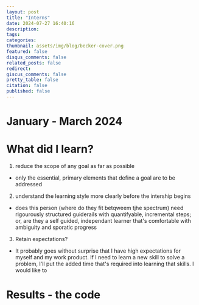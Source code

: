 ```yaml
---
layout: post
title: "Interns"
date: 2024-07-27 16:40:16
description:
tags:
categories: 
thumbnail: assets/img/blog/becker-cover.png
featured: false
disqus_comments: false
related_posts: false
redirect:
giscus_comments: false
pretty_table: false
citation: false
published: false
---
```


# January - March 2024

# What did I learn?

1. reduce the scope of any goal as far as possible
- only the essential, primary elements that define a goal are to be addressed

2. understand the learning style more clearly before the intership begins
- does this person (where do they fit betqweem tjhe spectrum) need rigourously structured guiderails with quantifyable, incremental steps; or, 
are they a self guided, independant learner that's comfortable with ambiguity and sporatic progress

3. Retain expectations?
- It probably goes without surprise that I have high expectations for myself and my work product. If I need to 
learn a new skill to solve a problem, I'll put the added time that's required into learning that skills. I would
like to 



# Results - the code 


